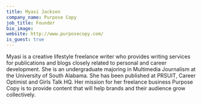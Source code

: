```yaml
---
title: Myasi Jackson
company_name: Purpose Copy
job_title: Founder
bio_image:
website: http://www.purposecopy.com/
is_guest: true
---
```


Myasi is a creative lifestyle freelance writer who provides writing services for publications and blogs closely related to personal and career development. She is an undergraduate majoring in Multimedia Journalism at the University of South Alabama. She has been published at PRSUIT, Career Optimist and Girls Talk HQ. Her mission for her freelance business Purpose Copy is to provide content that will help brands and their audience grow collectively.

